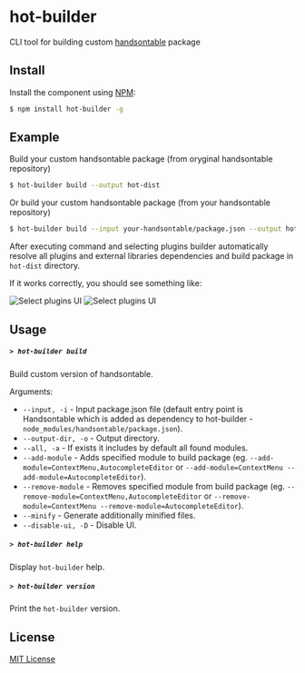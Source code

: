 # hot-builder
CLI tool for building custom [handsontable](https://github.com/handsontable/handsontable) package

## Install

Install the component using [NPM](http://npmjs.com/):

```sh
$ npm install hot-builder -g
```

## Example

Build your custom handsontable package (from oryginal handsontable repository)

```sh
$ hot-builder build --output hot-dist
```

Or build your custom handsontable package (from your handsontable repository)

```sh
$ hot-builder build --input your-handsontable/package.json --output hot-dist
```

After executing command and selecting plugins builder automatically resolve all plugins and external libraries dependencies and build package in `hot-dist` directory.
 
If it works correctly, you should see something like:

![Select plugins UI](http://i.imgur.com/1wjeC56h.png)
![Select plugins UI](http://i.imgur.com/FZ4MTY1h.png)

## Usage

##### ```> hot-builder build```

Build custom version of handsontable.

Arguments:
- ```--input, -i``` - Input package.json file (default entry point is Handsontable which is added as dependency to hot-builder - `node_modules/handsontable/package.json`).
- ```--output-dir, -o``` - Output directory.
- ```--all, -a``` - If exists it includes by default all found modules.
- ```--add-module``` - Adds specified module to build package (eg. `--add-module=ContextMenu,AutocompleteEditor` or `--add-module=ContextMenu --add-module=AutocompleteEditor`).
- ```--remove-module``` - Removes specified module from build package (eg. `--remove-module=ContextMenu,AutocompleteEditor` or `--remove-module=ContextMenu --remove-module=AutocompleteEditor`).
- ```--minify``` - Generate additionally minified files.
- ```--disable-ui, -D``` - Disable UI.

##### ```> hot-builder help```

Display `hot-builder` help.

##### ```> hot-builder version```

Print the `hot-builder` version.

## License

[MIT License](http://opensource.org/licenses/MIT)
